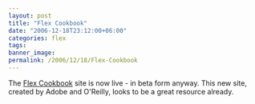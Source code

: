 ```yaml
---
layout: post
title: "Flex Cookbook"
date: "2006-12-18T23:12:00+06:00"
categories: flex 
tags: 
banner_image: 
permalink: /2006/12/18/Flex-Cookbook
---
```


The <a href="http://www.adobe.com/cfusion/communityengine/index.cfm?event=homepage&productId=2">Flex Cookbook</a> site is now live - in beta form anyway. This new site, created by Adobe and O'Reilly, looks to be a great resource already.